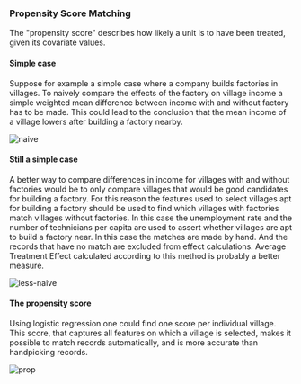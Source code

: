 ### Propensity Score Matching

The "propensity score" describes how likely a unit is to have been treated, given its covariate values. 
#### Simple case
Suppose for example a simple case where a company builds factories in villages. To naively compare the effects of the factory on village income a simple weighted mean difference between income with and without factory has to be made. This could lead to the conclusion that the mean income of a village lowers after building a factory nearby.

![naive](https://github.com/user-attachments/assets/779a2a92-69d3-412c-9985-0b2406054fab)

#### Still a simple case

A better way to compare differences in income for villages with and without factories would be to only compare villages that would be good candidates for building a factory. For this reason the features used to select villages apt for building a factory should be used to find which villages with factories match villages without factories. In this case the unemployment rate and the number of technicians per capita are used to assert whether villages are apt to build a factory near. In this case the matches are made by hand. And the records that have no match are excluded from effect calculations. Average Treatment Effect calculated according to this method is probably a better measure.

![less-naive](https://github.com/user-attachments/assets/191190a7-d5a9-4010-9d9b-dc6f910e5ce6)


#### The propensity score

Using logistic regression one could find one score per individual village. This score, that captures all features on which a village is selected, makes it possible to match records automatically, and is more accurate than handpicking records.

![prop](https://github.com/user-attachments/assets/d987d67b-7e47-4c18-b20c-13991a06f86e)











